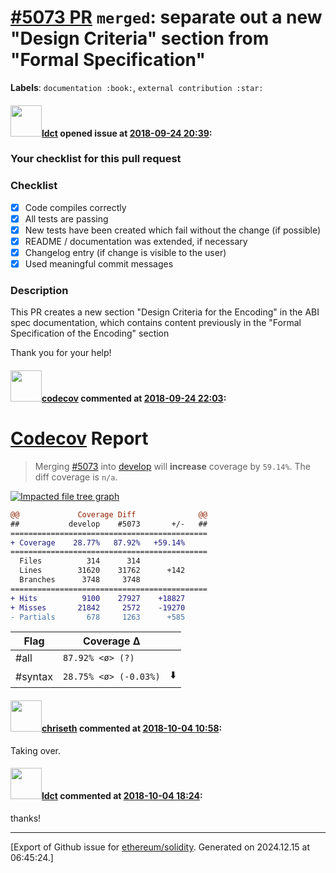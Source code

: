 # [\#5073 PR](https://github.com/ethereum/solidity/pull/5073) `merged`: separate out a new "Design Criteria" section from "Formal Specification"
**Labels**: `documentation :book:`, `external contribution :star:`


#### <img src="https://avatars.githubusercontent.com/u/130362?v=4" width="50">[ldct](https://github.com/ldct) opened issue at [2018-09-24 20:39](https://github.com/ethereum/solidity/pull/5073):

### Your checklist for this pull request

### Checklist
- [x] Code compiles correctly
- [x] All tests are passing
- [x] New tests have been created which fail without the change (if possible)
- [x] README / documentation was extended, if necessary
- [x] Changelog entry (if change is visible to the user)
- [x] Used meaningful commit messages

### Description
This PR creates a new section "Design Criteria for the Encoding" in the ABI spec documentation, which contains content previously in the "Formal Specification of the Encoding" section

Thank you for your help!


#### <img src="https://avatars.githubusercontent.com/in/254?v=4" width="50">[codecov](https://github.com/apps/codecov) commented at [2018-09-24 22:03](https://github.com/ethereum/solidity/pull/5073#issuecomment-424140706):

# [Codecov](https://codecov.io/gh/ethereum/solidity/pull/5073?src=pr&el=h1) Report
> Merging [#5073](https://codecov.io/gh/ethereum/solidity/pull/5073?src=pr&el=desc) into [develop](https://codecov.io/gh/ethereum/solidity/commit/98fa46bfe0c90e94218e0c0a2a621e0dfb5c36ed?src=pr&el=desc) will **increase** coverage by `59.14%`.
> The diff coverage is `n/a`.

[![Impacted file tree graph](https://codecov.io/gh/ethereum/solidity/pull/5073/graphs/tree.svg?width=650&token=87PGzVEwU0&height=150&src=pr)](https://codecov.io/gh/ethereum/solidity/pull/5073?src=pr&el=tree)

```diff
@@             Coverage Diff              @@
##           develop    #5073       +/-   ##
============================================
+ Coverage    28.77%   87.92%   +59.14%     
============================================
  Files          314      314               
  Lines        31620    31762      +142     
  Branches      3748     3748               
============================================
+ Hits          9100    27927    +18827     
+ Misses       21842     2572    -19270     
- Partials       678     1263      +585
```

| Flag | Coverage Δ | |
|---|---|---|
| #all | `87.92% <ø> (?)` | |
| #syntax | `28.75% <ø> (-0.03%)` | :arrow_down: |

#### <img src="https://avatars.githubusercontent.com/u/9073706?v=4" width="50">[chriseth](https://github.com/chriseth) commented at [2018-10-04 10:58](https://github.com/ethereum/solidity/pull/5073#issuecomment-426975442):

Taking over.

#### <img src="https://avatars.githubusercontent.com/u/130362?v=4" width="50">[ldct](https://github.com/ldct) commented at [2018-10-04 18:24](https://github.com/ethereum/solidity/pull/5073#issuecomment-427121361):

thanks!


-------------------------------------------------------------------------------



[Export of Github issue for [ethereum/solidity](https://github.com/ethereum/solidity). Generated on 2024.12.15 at 06:45:24.]
